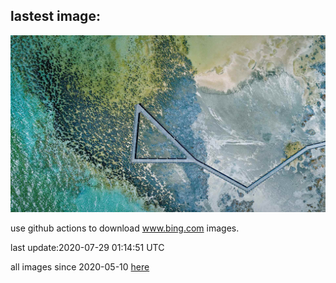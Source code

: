 ## lastest image:
![](images/HamelinPool.jpg)

use github actions to download www.bing.com images.

last update:2020-07-29 01:14:51 UTC

all images since 2020-05-10 [here](https://github.com/counter2015/bing-daily-images/tree/master/images) 
